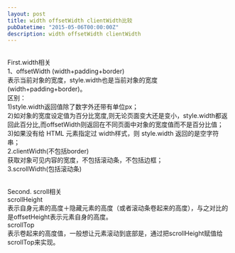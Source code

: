 ```yaml
---
layout: post
title: width offsetWidth clientWidth比较
pubDatetime: "2015-05-06T00:00:00Z"
description: width offsetWidth clientWidth
---
```


<br>First.width相关
<br>1、offsetWidth (width+padding+border)
<br>表示当前对象的宽度，style.width也是当前对象的宽度(width+padding+border)。
<br>区别：
<br>1)style.width返回值除了数字外还带有单位px；
<br>2)如对象的宽度设定值为百分比宽度,则无论页面变大还是变小，style.width都返回此百分比,而offsetWidth则返回在不同页面中对象的宽度值而不是百分比值；
<br>3)如果没有给 HTML 元素指定过 width样式，则 style.width 返回的是空字符串；
<br>2.clientWidth(不包括border)
<br>获取对象可见内容的宽度，不包括滚动条，不包括边框；
<br>3.scrollWidth(包括滚动条)

<br>Second. scroll相关
<br>scrollHeight
<br>表示自身元素的高度＋隐藏元素的高度（或者滚动条卷起来的高度），与之对比的是offsetHeight表示元素自身的高度。
<br>scrollTop
<br>表示卷起来的高度值，一般想让元素滚动到底部是，通过把scrollHeight赋值给scrollTop来实现。
